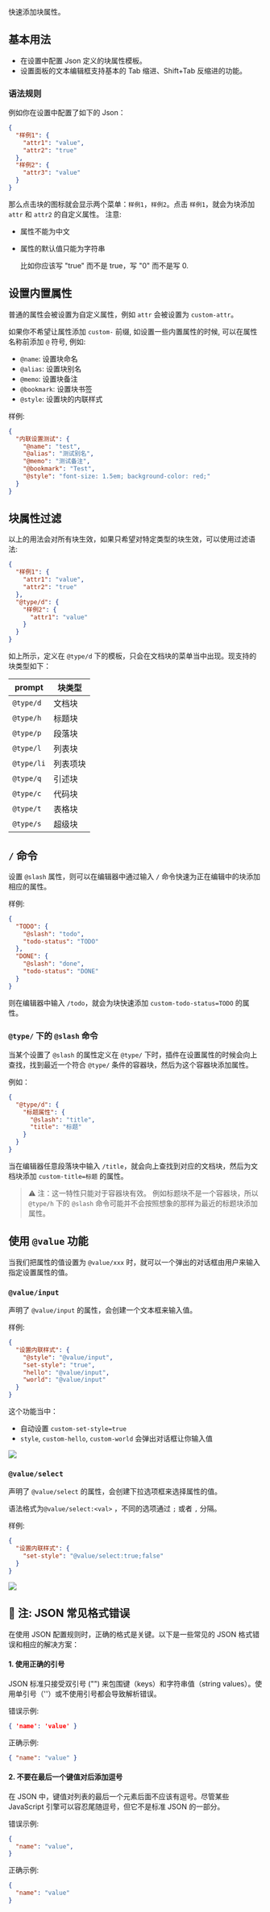 快速添加块属性。

## 基本用法

* 在设置中配置 Json 定义的块属性模板。
* 设置面板的文本编辑框支持基本的 Tab 缩进、Shift+Tab 反缩进的功能。

### 语法规则

例如你在设置中配置了如下的 Json：

```json
{
  "样例1": {
    "attr1": "value",
    "attr2": "true"
  },
  "样例2": {
    "attr3": "value"
  }
}
```

那么点击块的图标就会显示两个菜单：`样例1`，`样例2`。点击 `样例1`，就会为块添加 `attr` 和 `attr2` 的自定义属性。
注意:

* 属性不能为中文
* 属性的默认值只能为字符串

  比如你应该写 "true" 而不是 true，写 "0" 而不是写 0.

## 设置内置属性

普通的属性会被设置为自定义属性，例如 `attr` 会被设置为 `custom-attr`。

如果你不希望让属性添加 `custom-` 前缀, 如设置一些内置属性的时候, 可以在属性名称前添加 `@` 符号, 例如:

* `@name`: 设置块命名
* `@alias`: 设置块别名
* `@memo`: 设置块备注
* `@bookmark`: 设置块书签
* `@style`: 设置块的内联样式

样例:

```json
{
  "内联设置测试": {
    "@name": "test",
    "@alias": "测试别名",
    "@memo": "测试备注",
    "@bookmark": "Test",
    "@style": "font-size: 1.5em; background-color: red;"
  }
}
```

## 块属性过滤

以上的用法会对所有块生效，如果只希望对特定类型的块生效，可以使用过滤语法:

```json
{
  "样例1": {
    "attr1": "value",
    "attr2": "true"
  },
  "@type/d": {
    "样例2": {
      "attr1": "value"
    }
  }
}
```

如上所示，定义在 `@type/d` 下的模板，只会在文档块的菜单当中出现。现支持的块类型如下：

| prompt | 块类型   |
| -------- | ---------- |
| `@type/d`       | 文档块   |
| `@type/h`       | 标题块   |
| `@type/p`<br />     | 段落块   |
| `@type/l`       | 列表块   |
| `@type/li`       | 列表项块 |
| `@type/q`<br />     | 引述块   |
| `@type/c`       | 代码块   |
| `@type/t`       | 表格块   |
| `@type/s`       | 超级块   |

## `/` 命令

设置 `@slash` 属性，则可以在编辑器中通过输入 `/` 命令快速为正在编辑中的块添加相应的属性。

样例:

```json
{
  "TODO": {
    "@slash": "todo",
    "todo-status": "TODO"
  },
  "DONE": {
    "@slash": "done",
    "todo-status": "DONE"
  }
}
```

则在编辑器中输入 `/todo`，就会为块快速添加 `custom-todo-status=TODO` 的属性。

### `@type/` 下的 `@slash` 命令

当某个设置了 `@slash` 的属性定义在 `@type/` 下时，插件在设置属性的时候会向上查找，找到最近一个符合 `@type/` 条件的容器块，然后为这个容器块添加属性。

例如：

```json
{
  "@type/d": {
    "标题属性": {
      "@slash": "title",
      "title": "标题"
    }
  }
}
```

当在编辑器任意段落块中输入 `/title`，就会向上查找到对应的文档块，然后为文档块添加 `custom-title=标题` 的属性。

> ⚠️ 注：这一特性只能对于容器块有效。
> 例如标题块不是一个容器块，所以 `@type/h` 下的 `@slash` 命令可能并不会按照想象的那样为最近的标题块添加属性。


## 使用 `@value` 功能

当我们把属性的值设置为 `@value/xxx` 时，就可以一个弹出的对话框由用户来输入指定设置属性的值。

### `@value/input`

声明了 `@value/input` 的属性，会创建一个文本框来输入值。

样例:

```json
{
  "设置内联样式": {
    "@style": "@value/input",
    "set-style": "true",
    "hello": "@value/input",
    "world": "@value/input"
  }
}
```

这个功能当中：

* 自动设置 `custom-set-style=true`
* `style`, `custom-hello`, `custom-world` 会弹出对话框让你输入值

![](asset/value-input.png)

### `@value/select`

声明了 `@value/select` 的属性，会创建下拉选项框来选择属性的值。

语法格式为`@value/select:<val>` ，不同的选项通过 `;` 或者 `,` 分隔。

样例:

```json
{
  "设置内联样式": {
    "set-style": "@value/select:true;false"
  }
}
```

![](asset/value-select.png)

## 📝 注: JSON 常见格式错误


在使用 JSON 配置规则时，正确的格式是关键。以下是一些常见的 JSON 格式错误和相应的解决方案：

#### 1. 使用正确的引号
JSON 标准只接受双引号 ("") 来包围键（keys）和字符串值（string values）。使用单引号（''）或不使用引号都会导致解析错误。

错误示例:
```json
{ 'name': 'value' }
```
正确示例:
```json
{ "name": "value" }
```

#### 2. 不要在最后一个键值对后添加逗号
在 JSON 中，键值对列表的最后一个元素后面不应该有逗号。尽管某些 JavaScript 引擎可以容忍尾随逗号，但它不是标准 JSON 的一部分。

错误示例:
```json
{
  "name": "value",
}
```
正确示例:
```json
{
  "name": "value"
}
```



